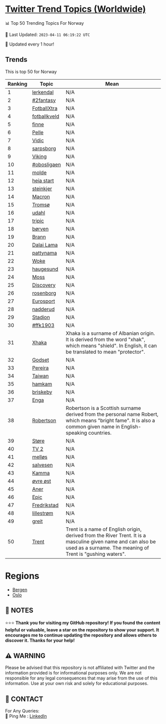[Twitter Trend Topics (Worldwide)](https://github.com/ErcinDedeoglu/Twitter-Trend-Topics)
==========


📊 Top 50 Trending Topics For Norway

📆 Last Updated: `2023-04-11 06:19:22 UTC`

🔧 Updated every 1 hour!


## Trends

This is top 50 for Norway

| Ranking | Topic | Mean |
| ------- | ------------ | ------------ |
| 1 | [lerkendal](http://twitter.com/search?q=lerkendal) | N/A |
| 2 | [#2fantasy](http://twitter.com/search?q=%232fantasy) | N/A |
| 3 | [FotballXtra](http://twitter.com/search?q=FotballXtra) | N/A |
| 4 | [fotballkveld](http://twitter.com/search?q=fotballkveld) | N/A |
| 5 | [finne](http://twitter.com/search?q=finne) | N/A |
| 6 | [Pelle](http://twitter.com/search?q=Pelle) | N/A |
| 7 | [Vidic](http://twitter.com/search?q=Vidic) | N/A |
| 8 | [sarpsborg](http://twitter.com/search?q=sarpsborg) | N/A |
| 9 | [Viking](http://twitter.com/search?q=Viking) | N/A |
| 10 | [#obosligaen](http://twitter.com/search?q=%23obosligaen) | N/A |
| 11 | [molde](http://twitter.com/search?q=molde) | N/A |
| 12 | [heia start](http://twitter.com/search?q=heia+start) | N/A |
| 13 | [steinkjer](http://twitter.com/search?q=steinkjer) | N/A |
| 14 | [Macron](http://twitter.com/search?q=Macron) | N/A |
| 15 | [Tromsø](http://twitter.com/search?q=Troms%c3%b8) | N/A |
| 16 | [udahl](http://twitter.com/search?q=udahl) | N/A |
| 17 | [tripic](http://twitter.com/search?q=tripic) | N/A |
| 18 | [børven](http://twitter.com/search?q=b%c3%b8rven) | N/A |
| 19 | [Brann](http://twitter.com/search?q=Brann) | N/A |
| 20 | [Dalai Lama](http://twitter.com/search?q=Dalai+Lama) | N/A |
| 21 | [pattynama](http://twitter.com/search?q=pattynama) | N/A |
| 22 | [Woke](http://twitter.com/search?q=Woke) | N/A |
| 23 | [haugesund](http://twitter.com/search?q=haugesund) | N/A |
| 24 | [Moss](http://twitter.com/search?q=Moss) | N/A |
| 25 | [Discovery](http://twitter.com/search?q=Discovery) | N/A |
| 26 | [rosenborg](http://twitter.com/search?q=rosenborg) | N/A |
| 27 | [Eurosport](http://twitter.com/search?q=Eurosport) | N/A |
| 28 | [nadderud](http://twitter.com/search?q=nadderud) | N/A |
| 29 | [Stadion](http://twitter.com/search?q=Stadion) | N/A |
| 30 | [#ffk1903](http://twitter.com/search?q=%23ffk1903) | N/A |
| 31 | [Xhaka](http://twitter.com/search?q=Xhaka) | Xhaka is a surname of Albanian origin. It is derived from the word "xhak", which means "shield". In English, it can be translated to mean "protector". |
| 32 | [Godset](http://twitter.com/search?q=Godset) | N/A |
| 33 | [Pereira](http://twitter.com/search?q=Pereira) | N/A |
| 34 | [Taiwan](http://twitter.com/search?q=Taiwan) | N/A |
| 35 | [hamkam](http://twitter.com/search?q=hamkam) | N/A |
| 36 | [briskeby](http://twitter.com/search?q=briskeby) | N/A |
| 37 | [Enga](http://twitter.com/search?q=Enga) | N/A |
| 38 | [Robertson](http://twitter.com/search?q=Robertson) | Robertson is a Scottish surname derived from the personal name Robert, which means "bright fame". It is also a common given name in English-speaking countries. |
| 39 | [Støre](http://twitter.com/search?q=St%c3%b8re) | N/A |
| 40 | [TV 2](http://twitter.com/search?q=TV+2) | N/A |
| 41 | [melløs](http://twitter.com/search?q=mell%c3%b8s) | N/A |
| 42 | [salvesen](http://twitter.com/search?q=salvesen) | N/A |
| 43 | [Kamma](http://twitter.com/search?q=Kamma) | N/A |
| 44 | [øvre øst](http://twitter.com/search?q=%c3%b8vre+%c3%b8st) | N/A |
| 45 | [Aner](http://twitter.com/search?q=Aner) | N/A |
| 46 | [Epic](http://twitter.com/search?q=Epic) | N/A |
| 47 | [Fredrikstad](http://twitter.com/search?q=Fredrikstad) | N/A |
| 48 | [lillestrøm](http://twitter.com/search?q=lillestr%c3%b8m) | N/A |
| 49 | [greit](http://twitter.com/search?q=greit) | N/A |
| 50 | [Trent](http://twitter.com/search?q=Trent) | Trent is a name of English origin, derived from the River Trent. It is a masculine given name and can also be used as a surname. The meaning of Trent is "gushing waters". |



# Regions

* [Bergen](</Norway/Bergen.md>)
* [Oslo](</Norway/Oslo.md>)



## 📝 NOTES

⭐⭐⭐ **Thank you for visiting my GitHub repository! If you found the content helpful or valuable, leave a star on the repository to show your support. It encourages me to continue updating the repository and allows others to discover it. Thanks for your help!**


## ⚠️ WARNING

Please be advised that this repository is not affiliated with Twitter and the information provided is for informational purposes only. We are not responsible for any legal consequences that may arise from the use of this information. Use at your own risk and solely for educational purposes.


## 📨 CONTACT

 For Any Queries:  
            🏓 Ping Me : [LinkedIn](https://www.linkedin.com/in/ercindedeoglu/)
